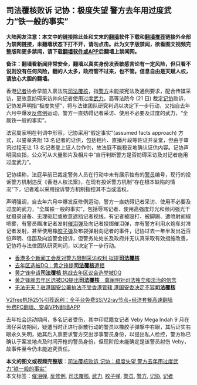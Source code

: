 <h2>司法覆核败诉 记协：极度失望 警方去年用过度武力“铁一般的事实”</h2> <p class="notice"><b>大陆网友注意：本文中的链接除此处和文末的<a href="https://github.com/bannedbook/fanqiang" >翻墙</a>软件下载和<a href="https://github.com/killgcd/justmysocks/blob/master/README.md">翻墙推荐</a>链接外全部为禁网链接，未翻墙状态下打不开，请勿点击。此为文字版禁闻，欲看图文视频完整版和更多禁闻，请下载<a href="https://github.com/bannedbook/fanqiang">翻墙软件或APP</a>后翻墙上禁闻网。</p><p>备注：翻墙看新闻非常安全，翻墙以真实身份发表敏感言论有一定风险，但只看不说则没有任何风险，翻的人太多，政府管不过来，也不管。信息自由是天赋人权，请放心大胆的翻墙。</b></p>  <div class="entry">  <p>香港<a href="https://www.bannedbook.org/bnews/tag/%E8%AE%B0%E8%80%85/" class="st_tag internal_tag" rel="tag" title="标签 记者 下的日志">记者</a>协会早前入禀法院<a href="https://www.bannedbook.org/bnews/tag/%e5%8f%b8%e6%b3%95%e8%a6%86%e6%a0%b8/" class="st_tag internal_tag" rel="tag" title="标签 司法覆核 下的日志">司法覆核</a>，指<a href="https://www.bannedbook.org/bnews/tag/%e8%ad%a6%e6%96%b9/" class="st_tag internal_tag" rel="tag" title="标签 警方 下的日志">警方</a>未能按宪法及通例要求，配合传媒采访，更故意妨碍采访并向记者使用过度<a href="https://www.bannedbook.org/bnews/tag/%E6%AD%A6%E5%8A%9B/" class="st_tag internal_tag" rel="tag" title="标签 武力 下的日志">武力</a>。高等法院今 (21 日) 裁定<a href="https://www.bannedbook.org/bnews/tag/%E8%AE%B0%E5%8D%8F/" class="st_tag internal_tag" rel="tag" title="标签 记协 下的日志">记协</a>败诉，记协发声明指“极度失望”，将与法律团队研究判词以决定下一步行动，又指自去年六月中爆发<a href="https://www.bannedbook.org/bnews/tag/%E5%8F%8D%E4%BF%AE%E4%BE%8B/" class="st_tag internal_tag" rel="tag" title="标签 反修例 下的日志">反修例</a>运动，警方一直妨碍记者采访、使用不必要及过度的武力，“全属铁一般的事实”。</p> <p>法官周家明在判词中形容，记协采用“假定事实”(assumed facts approach) 方式，以誓章夹附 13 名记者的证供，包括相片、直播片段等佐证并呈堂，但由于审讯过程无让 13 名记者登上证人台作供，故法庭不能稳妥地确认证供内容。记协声明回应指，公众可从大量影片及相片中“自行判断警方是否妨碍采访及对记者施用过度武力”。</p>  <p>记协续称，法庭早前已裁定警务人员在行动中未有展示独有的<a href="https://www.bannedbook.org/bnews/tag/%E8%AD%A6%E5%91%98/" class="st_tag internal_tag" rel="tag" title="标签 警员 下的日志">警员</a>编号，现行的投诉警方机制违反《香港人权法案》，在现有投诉警方机制“存在根本缺陷的情况”下，记者难以采用投诉警方机制指控其不当或滥权。</p> <p>声明强调，自去年六月中爆发反修例运动，警方一直妨碍记者采访、使用不必要及过度的武力，“全属铁一般的事实”，包括辱骂记者、使用高强度灯光和频闪强光干扰摄录设备、无理驱赶或故意遮挡记者视线。有记者被殴打、被脚踢、遭喷射胡椒喷雾，有警员瞄准记者发射<a href="https://www.bannedbook.org/bnews/tag/%e5%82%ac%e6%b3%aa%e5%bc%b9/" class="st_tag internal_tag" rel="tag" title="标签 催泪弹 下的日志">催泪弹</a>及向记者投掷催泪弹，亦有警方利用水炮车对准记者发射，甚至使用橡<a href="https://www.bannedbook.org/bnews/tag/%E8%83%B6%E5%AD%90%E5%BC%B9/" class="st_tag internal_tag" rel="tag" title="标签 胶子弹 下的日志">胶子弹</a>及布袋弹射向记者的事件，记协过去一年半发出近百份声明、信函及向监警会投诉，但警务处处长及政府并无认真采取有效措施改善，记协将与法律团队研究判词，以决定下一步行动。</p>  <ul class='op-related-articles' title='相关阅读'> <li><a href='https://www.bannedbook.org/bnews/cnnews/hknews/20200925/1402648.html' target='_blank'>香港多个新闻工会反对警方限制采访权利 拟提<b>司法覆核</b></a></li> <li><a href='https://www.bannedbook.org/bnews/headline/20200923/1401718.html' target='_blank'>去年区选被DQ：黄之锋提<b>司法覆核</b>遭拒</a></li> <li><a href='https://www.bannedbook.org/bnews/cnnews/hknews/20200808/1376380.html' target='_blank'>黄之锋申请<b>司法覆核</b> 挑战去年区议会选举被DQ</a></li> <li><a href='https://www.bannedbook.org/bnews/headline/20200807/1376207.html' target='_blank'>黄之锋就去年区选被DQ提出<b>司法覆核</b>　冀阐明对司法独立和法治的信念</a></li> <li><a href='https://www.bannedbook.org/bnews/cbnews/20200701/1353855.html' target='_blank'>无法无天？驻港国安公署执法不受香港管辖 港国安委决定不容<b>司法覆核</b></a></li> </ul> <p class="texttj"> <a href="https://www.bannedbook.org/forum23/topic22702.html" target="_blank">V2free机场25%引荐返利：全平台免费SS/V2ray节点+经济套餐高速翻墙</a><br/> <a href="https://github.com/bannedbook/fanqiang/wiki/%E7%A6%81%E9%97%BB%E7%BD%91%E5%AE%89%E5%8D%93%E7%BF%BB%E5%A2%99%E6%96%B0%E9%97%BBAPP" target="_blank">免费PC翻墙、安卓VPN翻墙APP</a></p><p>去年社会运动期间，多名记者受伤，其中印尼籍女记者 Veby Mega Indah 9 月在湾仔采访期间，疑遭当时正进行驱散行动的警员以橡胶子弹撃中右眼，其后证实右眼永久失明，她其后入禀要求警方交出涉事警员身份，以提出私人检控，警方称已确认于案发地点及时间开枪的警员身份，但现阶段未能确定是该警员射伤 Veby，故事件至今仍未能追究责任。</p><a name='sharetosocial'></a>       <div><b>本文的图文或视频完整版</b>：<a href='https://www.bannedbook.org/bnews/comments/20201221/1452317.html'>司法覆核败诉 记协：极度失望 警方去年用过度武力“铁一般的事实”</a></div>  </div><!--END ENTRY--> <div class="postfooter"> <div>本文标签：<a href="https://www.bannedbook.org/bnews/tag/%e5%82%ac%e6%b3%aa%e5%bc%b9/" rel="tag">催泪弹</a>, <a href="https://www.bannedbook.org/bnews/tag/%E5%8F%8D%E4%BF%AE%E4%BE%8B/" rel="tag">反修例</a>, <a href="https://www.bannedbook.org/bnews/tag/%e5%8f%b8%e6%b3%95%e8%a6%86%e6%a0%b8/" rel="tag">司法覆核</a>, <a href="https://www.bannedbook.org/bnews/tag/%E6%AD%A6%E5%8A%9B/" rel="tag">武力</a>, <a href="https://www.bannedbook.org/bnews/tag/%E8%83%B6%E5%AD%90%E5%BC%B9/" rel="tag">胶子弹</a>, <a href="https://www.bannedbook.org/bnews/tag/%E8%AD%A6%E5%91%98/" rel="tag">警员</a>, <a href="https://www.bannedbook.org/bnews/tag/%e8%ad%a6%e6%96%b9/" rel="tag">警方</a>, <a href="https://www.bannedbook.org/bnews/tag/%E8%AE%B0%E5%8D%8F/" rel="tag">记协</a>, <a href="https://www.bannedbook.org/bnews/tag/%E8%AE%B0%E8%80%85/" rel="tag">记者</a></div>  </div><!--END POSTFOOTER--> 